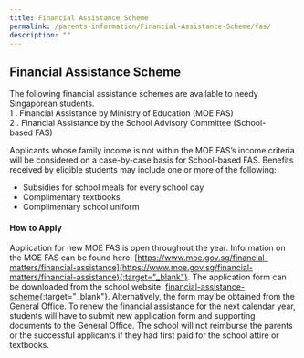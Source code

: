 ```yaml
---
title: Financial Assistance Scheme
permalink: /parents-information/Financial-Assistance-Scheme/fas/
description: ""
---
```

## Financial Assistance Scheme

The following financial assistance schemes are available to needy Singaporean students.  <br>
1 \.  Financial Assistance by Ministry of Education (MOE FAS)<br>
2 \.  Financial Assistance by the School Advisory Committee (School-based&nbsp;FAS)

Applicants whose family income is not within the MOE FAS’s income criteria will be considered on a case-by-case basis for School-based FAS. Benefits received by eligible students may include one or more of the following:  

*   Subsidies for school meals for every school day
*   Complimentary textbooks
*   Complimentary school uniform

#### How to Apply
Application for new MOE FAS is open throughout the year. Information on the MOE FAS can be found here: [https://www.moe.gov.sg/financial-matters/financial-assistance](https://www.moe.gov.sg/financial-matters/financial-assistance){:target="_blank"}. The application form can be downloaded from the school website: [financial-assistance-scheme](/files/2023%20MOE%20FAS%20Application%20Form.pdf){:target="_blank"}. Alternatively, the form may be obtained from the General Office. To renew the financial assistance for the next calendar year, students will have to submit new application form and supporting documents to the General Office. The school will not reimburse the parents or the successful applicants if they had first paid for the school attire or textbooks.